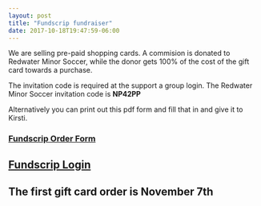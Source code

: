 ```yaml
---
layout: post
title: "Fundscrip fundraiser"
date: 2017-10-18T19:47:59-06:00
---
```


We are selling pre-paid shopping cards. A commision is donated to Redwater Minor Soccer, while the donor gets 100% of the cost of the gift card towards a purchase. 

The invitation code is required at the support a group login. The Redwater Minor Soccer invitation code is **NP42PP**

Alternatively you can print out this pdf form and fill that in and give it to Kirsti.

### [Fundscrip Order Form][order]

## [Fundscrip Login][link]

## The first gift card order is November 7th

[link]: https://www.fundscrip.com/support-a-group 
[order]: http://redwatersoccer.ca/POF_38361_AB_20171019125951662.pdf

